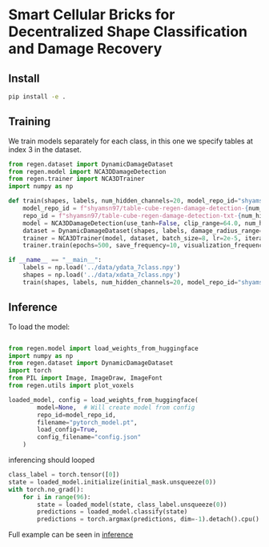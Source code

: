 # Smart Cellular Bricks for Decentralized Shape Classification and Damage Recovery

## Install
```bash
pip install -e .
```

## Training
We train models separately for each class, in this one we specify tables at index 3 in the dataset.

```python
from regen.dataset import DynamicDamageDataset
from regen.model import NCA3DDamageDetection
from regen.trainer import NCA3DTrainer
import numpy as np

def train(shapes, labels, num_hidden_channels=20, model_repo_id="shyamsn97/table-cube-regen-damage-detection"):
    model_repo_id = f"shyamsn97/table-cube-regen-damage-detection-{num_hidden_channels}"
    repo_id = f"shyamsn97/table-cube-regen-damage-detection-txt-{num_hidden_channels}"
    model = NCA3DDamageDetection(use_tanh=False, clip_range=64.0, num_hidden_channels=num_hidden_channels)
    dataset = DynamicDamageDataset(shapes, labels, damage_radius_range=(1, 3), damage_types=["sphere", "cube", "random"], random_proportion_range=(0.1, 0.2), fixed_damage=False, augment_rotations=False, return_damage_mask=True, seed=None, filter_label=3)
    trainer = NCA3DTrainer(model, dataset, batch_size=8, lr=2e-5, iterations_per_epoch=100, steps_per_sample=96, buffer_size=1000, buffer_sampling_prob=0.5, repo_id=repo_id, model_repo_id=model_repo_id)
    trainer.train(epochs=500, save_frequency=10, visualization_frequency=10)

if __name__ == "__main__":
    labels = np.load('../data/ydata_7class.npy')
    shapes = np.load('../data/xdata_7class.npy')
    train(shapes, labels, num_hidden_channels=20, model_repo_id="shyamsn97/table-cube-regen-damage-detection")
```

## Inference
To load the model:

```python

from regen.model import load_weights_from_huggingface
import numpy as np
from regen.dataset import DynamicDamageDataset
import torch
from PIL import Image, ImageDraw, ImageFont
from regen.utils import plot_voxels

loaded_model, config = load_weights_from_huggingface(
        model=None,  # Will create model from config
        repo_id=model_repo_id,
        filename="pytorch_model.pt",
        load_config=True,
        config_filename="config.json"
    )
```

inferencing should looped

```python
class_label = torch.tensor([0])
state = loaded_model.initialize(initial_mask.unsqueeze(0))
with torch.no_grad():
    for i in range(96):
        state = loaded_model(state, class_label.unsqueeze(0))
        predictions = loaded_model.classify(state)
        predictions = torch.argmax(predictions, dim=-1).detach().cpu().numpy()[0]
```

Full example can be seen in [inference](./scripts/inference.py)
